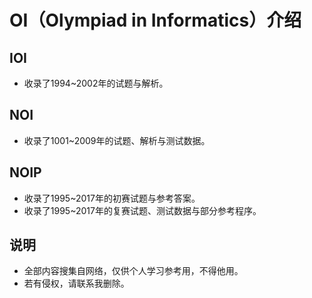# OI（Olympiad in Informatics）介绍

## IOI

* 收录了1994~2002年的试题与解析。

## NOI

* 收录了1001~2009年的试题、解析与测试数据。

## NOIP

* 收录了1995~2017年的初赛试题与参考答案。
* 收录了1995~2017年的复赛试题、测试数据与部分参考程序。

## 说明

* 全部内容搜集自网络，仅供个人学习参考用，不得他用。
* 若有侵权，请联系我删除。


